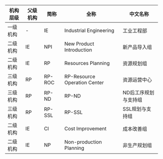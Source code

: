 |	机构层级	|	父级机构	|	简称	|	全称	|	中文名称	|
|---------|---------|------|------|--------|
|	一级机构	|	-	|	IE	|	Industrial Engineering	|	工业工程部	|
|	二级机构	|	IE	|	NPI	|	New Product Introduction	|	新产品导入组	|
|	二级机构	|	IE	|	RP	|	Resources Planning	|	资源规划组	|
|	三级机构	|	RP	|	RP-ROC	|	RP-Resource Operation Center	|	资源运营中心	|
|	三级机构	|	RP	|	RP-ND	|	RP-ND	|	ND后工序规划与支持组	|
|	三级机构	|	RP	|	RP-SSL	|	RP-SSL	|	SSL规划与支持组	|
|	二级机构	|	IE	|	CI	|	Cost Improvement	|	成本改善组	|
|	二级机构	|	IE	|	NP	|	Non-production Planning	|	非生产规划组	|